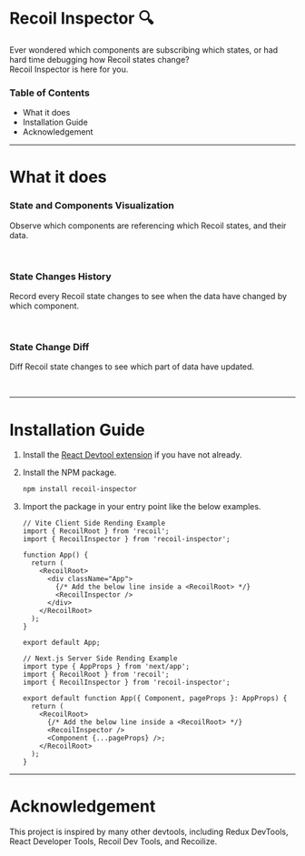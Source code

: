 # Recoil Inspector 🔍

Ever wondered which components are subscribing which states, or had hard time debugging how Recoil states change? <br/>
Recoil Inspector is here for you. <br/>

### Table of Contents

- What it does
- Installation Guide
- Acknowledgement

---

# What it does

### State and Components Visualization

Observe which components are referencing which Recoil states, and their data.

<br/>

### State Changes History

Record every Recoil state changes to see when the data have changed by which component.

<br/>

### State Change Diff

Diff Recoil state changes to see which part of data have updated.

<br/>

---

# Installation Guide

1. Install the [React Devtool extension](https://chromewebstore.google.com/detail/react-developer-tools/fmkadmapgofadopljbjfkapdkoienihi?hl=en-US&utm_source=ext_sidebar) if you have not already.

2. Install the NPM package.
   ```zsh
   npm install recoil-inspector
   ```
3. Import the package in your entry point like the below examples.

   ```tsx
   // Vite Client Side Rending Example
   import { RecoilRoot } from 'recoil';
   import { RecoilInspector } from 'recoil-inspector';

   function App() {
     return (
       <RecoilRoot>
         <div className="App">
           {/* Add the below line inside a <RecoilRoot> */}
           <RecoilInspector />
         </div>
       </RecoilRoot>
     );
   }

   export default App;
   ```

   ```tsx
   // Next.js Server Side Rending Example
   import type { AppProps } from 'next/app';
   import { RecoilRoot } from 'recoil';
   import { RecoilInspector } from 'recoil-inspector';

   export default function App({ Component, pageProps }: AppProps) {
     return (
       <RecoilRoot>
         {/* Add the below line inside a <RecoilRoot> */}
         <RecoilInspector />
         <Component {...pageProps} />;
       </RecoilRoot>
     );
   }
   ```

---

# Acknowledgement

This project is inspired by many other devtools, including Redux DevTools, React Developer Tools, Recoil Dev Tools, and Recoilize.
